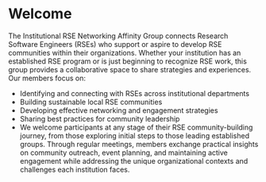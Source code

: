 # Welcome

The Institutional RSE Networking Affinity Group connects Research Software Engineers (RSEs) who support or aspire to develop RSE communities within their organizations. Whether your institution has an established RSE program or is just beginning to recognize RSE work, this group provides a collaborative space to share strategies and experiences. Our members focus on:

* Identifying and connecting with RSEs across institutional departments
* Building sustainable local RSE communities
* Developing effective networking and engagement strategies
* Sharing best practices for community leadership
* We welcome participants at any stage of their RSE community-building journey, from those exploring initial steps to those leading established groups. Through regular meetings, members exchange practical insights on community outreach, event planning, and maintaining active engagement while addressing the unique organizational contexts and challenges each institution faces.
